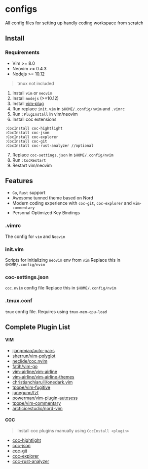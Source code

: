 # configs

All config files for setting up handly coding workspace from scratch

## Install

### Requirements
- Vim >= 8.0
- Neovim >= 0.4.3
- Nodejs >= 10.12

> tmux not included

1. Install `vim` or `neovim`
2. Install `nodejs` (>=10.12) 
3. Install [vim-plug](https://github.com/junegunn/vim-plug)
4. Run replace `init.vim` in `$HOME/.config/nvim` and `.vimrc`
5. Run `:PlugInstall` in vim/neovim
6. Install coc extensions
```
:CocInstall coc-hightlight
:CocInstall coc-json
:CocInstall coc-explorer
:CocInstall coc-git
:CocInstall coc-rust-analyzer //optional
```
7. Replace `coc-settings.json` in `$HOME/.config/nvim`
7. Run `:CocRestart`
9. Restart vim/neovim

## Features
- `Go`, `Rust` support
- Awesome tunned theme based on Nord
- Modern coding experience with `coc-git`, `coc-explorer` and `vim-commentary`
- Personal Optimized Key Bindings

### .vimrc
The config for `vim` and `Neovim`

### init.vim
Scripts for initializing `neovim` env from `vim`
Replace this in `$HOME/.config/nvim`

### coc-settings.json

`coc.nvim` config file
Replace this in `$HOME/.config/nvim`

### .tmux.conf
`tmux` config file. Requires using `tmux-mem-cpu-load`

## Complete Plugin List

#### VIM

- [jiangmiao/auto-pairs](https://github.com/jiangmiao/auto-pairs)
- [sherrun/vim-polyglot](https://github.com/sheerun/vim-polyglot)
- [neclide/coc.nvim](https://github.com/neoclide/coc.nvim)
- [fatih/vim-go](https://github.com/fatih/vim-go)
- [vim-airline/vim-airline](https://github.com/vim-airline/vim-airline)
- [vim-airline/vim-airline-themes](https://github.com/vim-airline/vim-airline-themes)
- [christianchiarulli/onedark.vim](https://github.com/christianchiarulli/onedark.vim) 
- [tpope/vim-fugitive](https://github.com/tpope/vim-fugitive)
- [junegunn/fzf](https://github.com/junegunn/fzf)
- [powerman/vim-plugin-autosess](https://github.com/powerman/vim-plugin-autosess)
- [tpope/vim-commentary](https://github.com/tpope/vim-commentary)
- [arcticicestudio/nord-vim](https://github.com/arcticicestudio/nord-vim)

#### COC

> Install coc plugins manually using `CocInstall <plugin>`

- [coc-hightlight](https://github.com/neoclide/coc-highlight)
- [coc-json](https://github.com/neoclide/coc-json)
- [coc-git](https://github.com/neoclide/coc-git)
- [coc-explorer](https://github.com/weirongxu/coc-explorer)
- [coc-rust-analyzer](https://github.com/fannheyward/coc-rust-analyzer)

